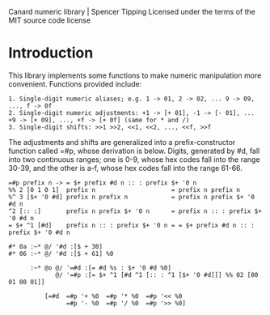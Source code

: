 Canard numeric library | Spencer Tipping
Licensed under the terms of the MIT source code license

# Introduction

This library implements some functions to make numeric manipulation more convenient. Functions provided include:

    1. Single-digit numeric aliases; e.g. 1 -> 01, 2 -> 02, ... 9 -> 09, ..., f -> 0f
    2. Single-digit numeric adjustments: +1 -> [+ 01], -1 -> [- 01], ... +9 -> [+ 09], ..., +f -> [+ 0f] (same for * and /)
    3. Single-digit shifts: >>1 >>2, <<1, <<2, ..., <<f, >>f

The adjustments and shifts are generalized into a prefix-constructor function called =#p, whose derivation is below. Digits, generated by #d, fall into two continuous ranges; one is 0-9, whose
hex codes fall into the range 30-39, and the other is a-f, whose hex codes fall into the range 61-66.

    =#p prefix n -> = $+ prefix #d n :: : prefix $+ '0 n
    %% 2 [0 1 0 1]  prefix n                     = prefix n prefix n
    %^ 3 [$+ '0 #d] prefix n prefix n            = prefix n prefix $+ '0 #d n
    ^2 [:: :]       prefix n prefix $+ '0 n      = prefix n :: : prefix $+ '0 #d n
    = $+ ^1 [#d]    prefix n :: : prefix $+ '0 n = = $+ prefix #d n :: : prefix $+ '0 #d n

    #* 0a :~* @/ '#d :[$ + 30]
    #* 06 :~* @/ '#d :[$ + 61] %0

          :~* @o @/ '=#d :[= #d %s : $+ '0 #d %0]
                 @/ '=#p :[= $+ ^1 [#d ^1 [:: : ^1 [$+ '0 #d]]] %% 02 [00 01 00 01]]

              [=#d  =#p '+ %0  =#p '* %0  =#p '<< %0
                    =#p '- %0  =#p '/ %0  =#p '>> %0]